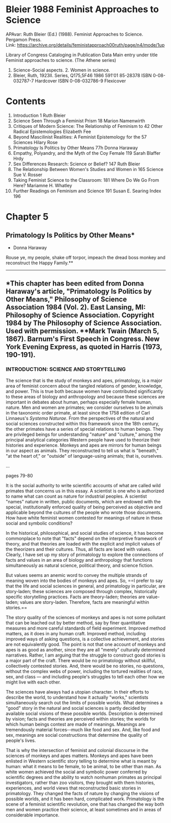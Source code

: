# Bleier 1988 Feminist Approaches to Science


APAvar: Ruth Bleier (Ed.) (1988). Feminist Approaches to Science. Pergamon Press.  
Link: https://archive.org/details/feministapproach00ruth/page/n4/mode/1up  

Library of Congress Cataloging in Publication Data
Main entry under title
Feminist approaches to science.
(The Athene series)
1. Science-Social aspects. 2. Women in science.
1. Bleier, Ruth, 1923II. Series,
Q175,5F46 1986 591'01 85-28378
ISBN 0-08-032787-7 Hardcover
ISBN 0-08-032786-9 Flexicover
# Contents

1. Introduction 1
Ruth Bleier
2. Science Seen Through a Feminist Prism 18
Marion Namenwirth
3. Critiques of Modern Science: The Relationship of Feminism to 42
Other Radical Epistemologies
Elizabeth Fee
4. Beyond Mascilinist Realities: A Feminist Epistemology for the 57
Sciences
Hilary Rose
5. Primatology Is Politics by Other Means 77h
Donna Haraway
6. Empathy, Polyandry, and the Myth of the Coy Female 119
Sarah Blaffer Hrdy
7. Sex Differences Research: Science or Belief? 147
Ruth Bleier
8. The Relationship Between Women's Studies and Women in 165
Science
Sue V. Rosser
9. Taking Feminist Science to the Classroom: 181
Where Do We Go From Here?
Mariamne H. Whatley
10. Further Readings on Feminism and Science 191
Susan E. Searing
Index 196

# Chapter 5
## Primatology Is Politics by Other Means*
 - Donna Haraway

Rouse ye, my people, shake off torpor, impeach the dread boss monkey and
reconstruct the Happy Family.**

-----
*This chapter has been edited from Donna Haraway's article, "Primatology Is Politics
by Other Means," Philosophy of Science Association 1984 (Vol. 2). East Lansing, MI:
Philosophy of Science Association. Copyright 1984 by The Philosophy of Science
Association. Used with permission.
**Mark Twain (March 5, 1867). Barnum's First Speech in Congress. New York
Evening Express, as quoted in Harris (1973, 190-191).
-----

### INTRODUCTION: SCIENCE AND STORYTELLING

The science that is the study of monkeys and apes, primatology, is a major area of feminist concern about the tangled relations of gender, knowledge, and power. This is true both because women have contributed significantly to these areas of biology and anthropology and because these sciences are important in debates about human, perhaps especially female human, nature. Men and women are primates; we consider ourselves to be animals in the taxonomic order primate, at least since the 1758 edition of Carl Linnaeus's _Systema Naturae_. From the perspectives of the natural and social sciences constructed within this framework since the 18th century, the other primates have a series of special relations to human beings. They are privileged beings for understanding "nature" and "culture," among the principal analytical categories Western people have used to theorize their histories and experience. Monkeys and apes are mirrors for human beings in our aspect as animals. They reconstructed to tell us what is "beneath," "at the heart of," or "outside" of language-using animals; that is, ourselves.

...

pages 79-80

It is the social authority to write scientific accounts of what are called wild primates that concerns us in this essay. A scientist is one who is authorized to name what can count as nature for industrial peoples. A scientist "names" nature in written, public documents, which are endowed with the special, institutionally enforced quality of being perceived as objective and applicable beyond the cultures of the people who wrote those documents. How have white feminist women contested for meanings of nature in these social and symbolic conditions?

In the historical, philosophical, and social studies of science, it has become commonplace to note that "facts" depend on the interpretive framework of theory, and that theories are loaded with the explicit and implicit values of the theorizers and their cultures. Thus, all facts are laced with values. Clearly, I have set up my story of primatology to explore the connections of facts and values in an area of biology and anthropology that functions simultaneously as natural science, political theory, and science fiction.

But values seems an anemic word to convey the multiple strands of meaning woven into the bodies of monkeys and apes. So, ==I prefer to say that the life and social sciences in general, and primatology in particular, are story-laden; these sciences are composed through complex, historically specific storytelling practices. Facts are theory-laden; theories are value-laden; values are story-laden. Therefore, facts are meaningful within stories.==  

The story quality of the sciences of monkeys and apes is not some pollutant that can be leached out by better method, say by finer quantitative measures and more careful standards of field experiment. Improved method matters, as it does in any human craft. Improved method, including improved ways of asking questions, is a collective achievement, and stories are not equivalently good. The point is not that one account of monkeys and apes is as good as another, since they are all "merely" culturally determined narratives. Rather, I am arguing that the struggle to construct good stories is a major part of the craft. There would be no primatology without skillful, collectively contested stories. And, there would be no stories, no questions, without the complex webs of power, including the tortured realities of race, sex, and class — and including people's struggles to tell each other how we might live with each other.

The sciences have always had a utopian character. In their efforts to describe the world, to understand how it actually "works," scientists simultaneously search out the limits of possible worlds. What determines a "good" story in the natural and social sciences is partly decided by available social visions of these possible worlds. Description is determined by vision; facts and theories are perceived within stories; the worlds for which human beings contest are made of meanings. Meanings are tremendously material forces--much like food and sex. And, like food and sex, meanings are social constructions that determine the quality of people's lives.  

That is why the intersection of feminist and colonial discourse in the sciences of monkeys and apes matters. Monkeys and apes have been enlisted in Western scientific story telling to determine what is meant by human: what it means to be female, to be animal, to be other than man. As white women achieved the social and symbolic power conferred by scientific degrees and the ability to watch nonhuman primates as principal investigators, rather than zoo visitors, they brought with them histories, experiences, and world views that reconstructed basic stories in primatology. They changed the facts of nature by changing the visions of possible worlds, and it has been hard, complicated work. Primatology is the scene of a feminist scientific revolution, one that has changed the way both men and women practice their science, at least sometimes and in areas of considerable importance.


